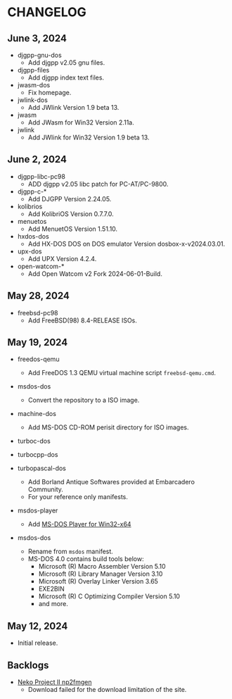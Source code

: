 # CHANGELOG

## June 3, 2024

- djgpp-gnu-dos
    - Add djgpp v2.05 gnu files.
- djgpp-files
    - Add djgpp index text files.
- jwasm-dos
    - Fix homepage.
- jwlink-dos
    - Add JWlink Version 1.9 beta 13.
- jwasm
    - Add JWasm for Win32 Version 2.11a.
- jwlink
    - Add JWlink for Win32 Version 1.9 beta 13.

## June 2, 2024

- djgpp-libc-pc98
    - ADD djgpp v2.05 libc patch for PC-AT/PC-9800.
- djgpp-c-*
    - Add DJGPP Version 2.24.05.
- kolibrios
    - Add KolibriOS Version 0.7.7.0.
- menuetos
    - Add MenuetOS Version 1.51.10.
- hxdos-dos
    - Add HX-DOS DOS on DOS emulator Version dosbox-x-v2024.03.01.
- upx-dos
    - Add UPX Version 4.2.4.
- open-watcom-*
    - Add Open Watcom v2 Fork 2024-06-01-Build.

## May 28, 2024

- freebsd-pc98
    - Add FreeBSD(98) 8.4-RELEASE ISOs.

## May 19, 2024

- freedos-qemu
    - Add FreeDOS 1.3 QEMU virtual machine script ```freebsd-qemu.cmd```.
- msdos-dos
    - Convert the repository to a ISO image.
- machine-dos
    - Add MS-DOS CD-ROM perisit directory for ISO images.
- turboc-dos
- turbocpp-dos
- turbopascal-dos
    - Add Borland Antique Softwares provided at Embarcadero Community.
    - For your reference only manifests.

- msdos-player
    - Add [MS-DOS Player for Win32-x64](http://takeda-toshiya.my.coocan.jp/msdos/)

- msdos-dos
    - Rename from ```msdos``` manifest.
    - MS-DOS 4.0 contains build tools below:
        - Microsoft (R) Macro Assembler Version 5.10
        - Microsoft (R) Library Manager Version 3.10
        - Microsoft (R) Overlay Linker Version 3.65
        - EXE2BIN
        - Microsoft (R) C Optimizing Compiler Version 5.10
        - and more.

## May 12, 2024

- Initial release.

## Backlogs

- [Neko Project II np2fmgen](https://nenecchi.kirara.st/)
    - Download failed for the download limitation of the site.
